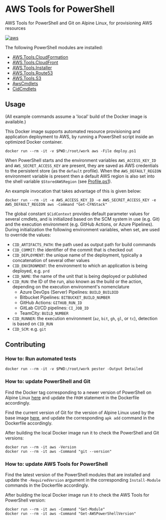 # AWS Tools for PowerShell

AWS Tools for PowerShell and Git on Alpine Linux, for provisioning AWS resources

[![aws][badge]][workflow]

[badge]: https://github.com/michielvoo/Docker/actions/workflows/aws.yml/badge.svg
[workflow]: https://github.com/michielvoo/Docker/actions/workflows/aws.yml

The following PowerShell modules are installed:

- [AWS.Tools.CloudFormation](https://www.powershellgallery.com/packages/AWS.Tools.CloudFormation)
- [AWS.Tools.CloudFront](https://www.powershellgallery.com/packages/AWS.Tools.CloudFront)
- [AWS.Tools.Installer](https://www.powershellgallery.com/packages/AWS.Tools.Installer)
- [AWS.Tools.Route53](https://www.powershellgallery.com/packages/AWS.Tools.Route53)
- [AWS.Tools.S3](https://www.powershellgallery.com/packages/AWS.Tools.S3)
- [AwsCmdlets](AwsCmdlets)
- [CidCmdlets](CidCmdlets)

## Usage

(All example commands assume a 'local' build of the Docker image is available.)

This Docker image supports automated resource provisioning and application 
deployment to AWS, by running a PowerShell script inside an optimized Docker 
container.

```
docker run --rm -it -v $PWD:/root/work aws -File deploy.ps1
```

When PowerShell starts and the environment variables `AWS_ACCESS_KEY_ID` and 
`AWS_SECRET_ACCESS_KEY` are present, they are saved as AWS credentials to the 
persistent store (as the `default` profile). When the `AWS_DEFAULT_REGION` 
environment variable is present then a default AWS region is also set into the 
shell variable `$StoredAWSRegion` (see [Profile.ps1](Profile.ps1)).

An example invocation that takes advantage of this is given below:

```
docker run --rm -it -e AWS_ACCESS_KEY_ID -e AWS_SECRET_ACCESS_KEY -e AWS_DEFAULT_REGION aws -Command "Get-CFNStack"
```

The global constant `$CidContext` provides default parameter values for several 
cmdlets, and is initialized based on the SCM system in use (e.g. Git) and the 
execution environment (e.g. GitHub Actions, or Azure Pipelines). During 
initialization the following environment variables, when set, are used to 
override the values:

- `CID_ARTIFACTS_PATH`: the path used as output path for build commands
- `CID_COMMIT`: the identifier of the commit that is checked out
- `CID_DEPLOYMENT`: the unique name of the deployment, typically a concatenation of several other values
- `CID_ENVIRONMENT`: the environment to which an application is being deployed, e.g. `prd`
- `CID_NAME`: the name of the unit that is being deployed or published
- `CID_RUN`: the ID of the run, also known as the build or the action, depending on the execution environment's nomenclature
  - Azure DevOps (Server) Pipelines: `BUILD_BUILDID`
  - Bitbucket Pipelines: `BITBUCKET_BUILD_NUMBER`
  - GitHub Actions: `GITHUB_RUN_ID`
  - GitLab CI/CD pipelines: `CI_JOB_ID`
  - TeamCity: `BUILD_NUMBER`
- `CID_RUNNER`: the execution environment (`az`, `bit`, `gh`, `gl`, or `tc`), detection is based on `CID_RUN`
- `CID_SCM`: e.g. `git`

[credentials]: https://docs.aws.amazon.com/powershell/latest/userguide/specifying-your-aws-credentials.html
[region]: https://docs.aws.amazon.com/powershell/latest/userguide/pstools-installing-specifying-region.html

## Contributing

### How to: Run automated tests

```
docker run --rm -it -v $PWD:/root/work pester -Output Detailed
```

### How to: update PowerShell and Git

Find the Docker tag corresponding to a newer version of PowerShell on Alpine 
Linux [here](https://hub.docker.com/_/microsoft-powershell) and update the 
`FROM` statement in the Dockerfile accordingly.

Find the current version of Git for the version of Alpine Linux used by the 
base image [here](https://pkgs.alpinelinux.org/packages), and update the 
corresponding `apk add` command in the Dockerfile accordingly.

After building the local Docker image run it to check the PowerShell and Git 
versions:

```
docker run --rm -it aws -Version
docker run --rm -it aws -Command "git --version"
```

### How to: update AWS Tools for PowerShell

Find the latest version of the PowerShell modules that are installed and update 
the `-RequiredVersion` argument in the corresponding `Install-Module` commands 
in the Dockerfile accordingly.

After building the local Docker image run it to check the AWS Tools for 
PowerShell version:

```
docker run --rm -it aws -Command "Get-Module"
docker run --rm -it aws -Command "Get-AWSPowerShellVersion"
```
